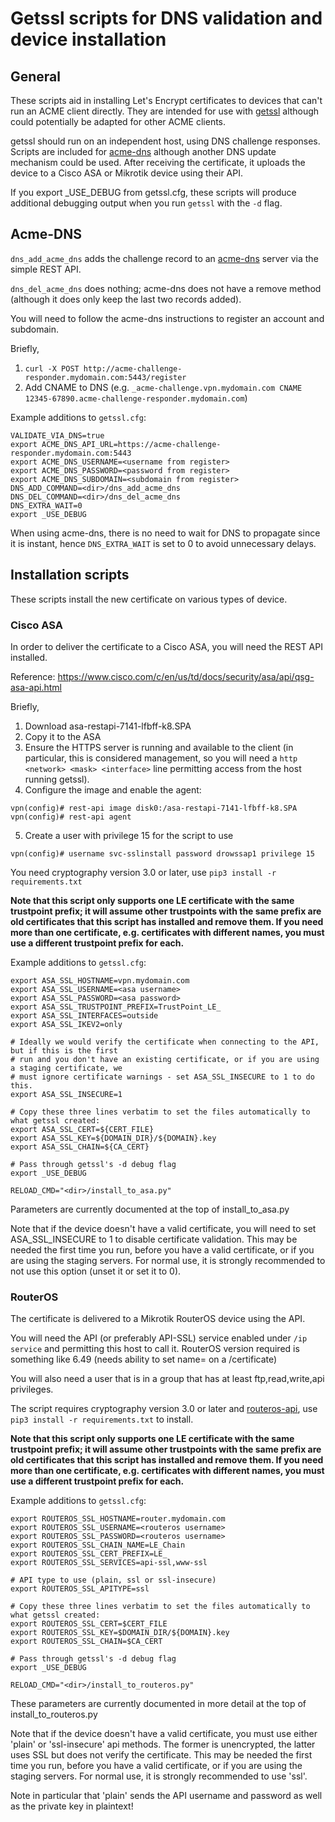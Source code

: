 # Getssl scripts for DNS validation and device installation

## General

These scripts aid in installing Let's Encrypt certificates to devices that can't run an ACME client directly.
They are intended for use with [getssl](https://github.com/srvrco/getssl) although could potentially be
adapted for other ACME clients.

getssl should run on an independent host, using DNS challenge responses. Scripts are included for
[acme-dns](https://github.com/joohoi/acme-dns) although another DNS update mechanism could be used.
After receiving the certificate, it uploads the device to a Cisco ASA or Mikrotik device using their API.

If you export _USE_DEBUG from getssl.cfg, these scripts will produce additional debugging output
when you run `getssl` with the `-d` flag.


## Acme-DNS

`dns_add_acme_dns` adds the challenge record to an [acme-dns](https://github.com/joohoi/acme-dns) server
via the simple REST API.

`dns_del_acme_dns` does nothing; acme-dns does not have a remove method (although it does only keep
the last two records added).

You will need to follow the acme-dns instructions to register an account and subdomain.

Briefly,
1. `curl -X POST http://acme-challenge-responder.mydomain.com:5443/register`
2. Add CNAME to DNS (e.g. `_acme-challenge.vpn.mydomain.com CNAME 12345-67890.acme-challenge-responder.mydomain.com`)

Example additions to `getssl.cfg`:

```
VALIDATE_VIA_DNS=true
export ACME_DNS_API_URL=https://acme-challenge-responder.mydomain.com:5443
export ACME_DNS_USERNAME=<username from register>
export ACME_DNS_PASSWORD=<password from register>
export ACME_DNS_SUBDOMAIN=<subdomain from register>
DNS_ADD_COMMAND=<dir>/dns_add_acme_dns
DNS_DEL_COMMAND=<dir>/dns_del_acme_dns
DNS_EXTRA_WAIT=0
export _USE_DEBUG
```

When using acme-dns, there is no need to wait for DNS to propagate since it is instant, hence `DNS_EXTRA_WAIT` is
set to 0 to avoid unnecessary delays.


## Installation scripts

These scripts install the new certificate on various types of device.

### Cisco ASA

In order to deliver the certificate to a Cisco ASA, you will need the REST API installed.

Reference: https://www.cisco.com/c/en/us/td/docs/security/asa/api/qsg-asa-api.html

Briefly,
1. Download asa-restapi-7141-lfbff-k8.SPA
2. Copy it to the ASA
3. Ensure the HTTPS server is running and available to the client (in particular, this is considered
management, so you will need a `http <network> <mask> <interface>` line permitting access from the
host running getssl).
4. Configure the image and enable the agent:

```
vpn(config)# rest-api image disk0:/asa-restapi-7141-lfbff-k8.SPA
vpn(config)# rest-api agent
```

5. Create a user with privilege 15 for the script to use
```
vpn(config)# username svc-sslinstall password drowssap1 privilege 15
```

You need cryptography version 3.0 or later, use `pip3 install -r requirements.txt`

**Note that this script only supports one LE certificate with the same trustpoint prefix;
it will assume other trustpoints with the same prefix are old certificates that this script
has installed and remove them. If you need more than one certificate, e.g. certificates with
different names, you must use a different trustpoint prefix for each.**

Example additions to `getssl.cfg`:

```
export ASA_SSL_HOSTNAME=vpn.mydomain.com
export ASA_SSL_USERNAME=<asa username>
export ASA_SSL_PASSWORD=<asa password>
export ASA_SSL_TRUSTPOINT_PREFIX=TrustPoint_LE_
export ASA_SSL_INTERFACES=outside
export ASA_SSL_IKEV2=only

# Ideally we would verify the certificate when connecting to the API, but if this is the first
# run and you don't have an existing certificate, or if you are using a staging certificate, we
# must ignore certificate warnings - set ASA_SSL_INSECURE to 1 to do this.
export ASA_SSL_INSECURE=1

# Copy these three lines verbatim to set the files automatically to what getssl created:
export ASA_SSL_CERT=${CERT_FILE}
export ASA_SSL_KEY=${DOMAIN_DIR}/${DOMAIN}.key
export ASA_SSL_CHAIN=${CA_CERT}

# Pass through getssl's -d debug flag
export _USE_DEBUG

RELOAD_CMD="<dir>/install_to_asa.py"

```

Parameters are currently documented at the top of install_to_asa.py

Note that if the device doesn't have a valid certificate, you will need to set ASA_SSL_INSECURE
to 1 to disable certificate validation. This may be needed the first time you run, before you have
a valid certificate, or if you are using the staging servers. For normal use, it is strongly
recommended to not use this option (unset it or set it to 0).


### RouterOS

The certificate is delivered to a Mikrotik RouterOS device using the API.

You will need the API (or preferably API-SSL) service enabled under `/ip service` and permitting this
host to call it. RouterOS version required is something like 6.49 (needs ability to set name= on
a /certificate)

You will also need a user that is in a group that has at least ftp,read,write,api privileges.

The script requires cryptography version 3.0 or later and [routeros-api](https://github.com/socialwifi/RouterOS-api),
use `pip3 install -r requirements.txt` to install.

**Note that this script only supports one LE certificate with the same trustpoint prefix;
it will assume other trustpoints with the same prefix are old certificates that this script
has installed and remove them. If you need more than one certificate, e.g. certificates with
different names, you must use a different trustpoint prefix for each.**

Example additions to `getssl.cfg`:

```
export ROUTEROS_SSL_HOSTNAME=router.mydomain.com
export ROUTEROS_SSL_USERNAME=<routeros username>
export ROUTEROS_SSL_PASSWORD=<routeros username>
export ROUTEROS_SSL_CHAIN_NAME=LE_Chain
export ROUTEROS_SSL_CERT_PREFIX=LE_
export ROUTEROS_SSL_SERVICES=api-ssl,www-ssl

# API type to use (plain, ssl or ssl-insecure)
export ROUTEROS_SSL_APITYPE=ssl

# Copy these three lines verbatim to set the files automatically to what getssl created:
export ROUTEROS_SSL_CERT=$CERT_FILE
export ROUTEROS_SSL_KEY=$DOMAIN_DIR/${DOMAIN}.key
export ROUTEROS_SSL_CHAIN=$CA_CERT

# Pass through getssl's -d debug flag
export _USE_DEBUG

RELOAD_CMD="<dir>/install_to_routeros.py"
```

These parameters are currently documented in more detail at the top of install_to_routeros.py

Note that if the device doesn't have a valid certificate, you must use either 'plain' or
'ssl-insecure' api methods. The former is unencrypted, the latter uses SSL but does not
verify the certificate. This may be needed the first time you run, before you have
a valid certificate, or if you are using the staging servers. For normal use, it is strongly
recommended to use 'ssl'.

Note in particular that 'plain' sends the API username and password as well as the
private key in plaintext!
